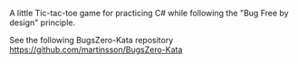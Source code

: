 A little Tic-tac-toe game for practicing C# while following the "Bug Free by design" principle.

See the following BugsZero-Kata repository https://github.com/martinsson/BugsZero-Kata